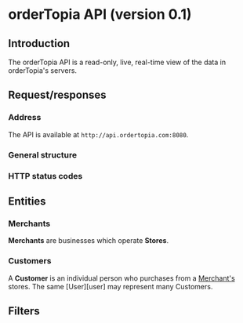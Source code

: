# orderTopia API (version 0.1)

## Introduction

The orderTopia API is a read-only, live, real-time view of the data in orderTopia's servers.

## Request/responses

### Address

The API is available at `http://api.ordertopia.com:8080`.

### General structure

### HTTP status codes

## Entities

### <a name="merchant">Merchants</a>

__Merchants__ are businesses which operate __Stores__. 

### <a name="customer">Customers</a>

A __Customer__ is an individual person who purchases from a [Merchant's][merchant] stores. The same [User][user] may represent many Customers.

## Filters

[merchant]: #merchant
[customer]: #customer
[store]: #store
